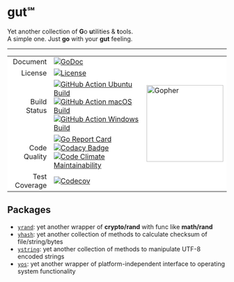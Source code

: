 # gut℠

Yet another collection of **G**o **u**tilities & **t**ools.  
A simple one. Just **go** with your **gut** feeling.

* * *

<table>
    <tbody>
        <tr style='background-color: #fff;'>
            <td align="right" valign="middle">
                Document
            </td>
            <td align="left" valign="middle">
                <a href='https://godoc.org/github.com/1set/gut'><img
                        src="https://godoc.org/github.com/1set/gut?status.svg" referrerpolicy="no-referrer"
                        alt="GoDoc"></a>
            </td>
            <td align="left" valign="middle" rowspan="5">
                <a href='https://github.com/MariaLetta/free-gophers-pack'>
                    <img width="176px"
                        src="https://user-images.githubusercontent.com/53369766/68106280-0fc13c00-ff1c-11e9-81fe-cd0a77a5f444.png"
                        referrerpolicy="no-referrer" alt="Gopher"></a>
            </td>
        </tr>
        <tr style='background-color: #fff;'>
            <td align="right" valign="middle">
                License
            </td>
            <td align="left" valign="middle">
                <a href='https://github.com/1set/gut/blob/master/LICENSE'><img
                        src="https://img.shields.io/github/license/1set/gut" referrerpolicy="no-referrer"
                        alt="License"></a>
            </td>
        </tr>
        <tr style='background-color: #fff;'>
            <td align="right" valign="middle">
                Build Status
            </td>
            <td align="left" valign="middle">
                <a href='https://github.com/1set/gut/actions?workflow=Ubuntu'><img
                        src="https://github.com/1set/gut/workflows/Ubuntu/badge.svg" referrerpolicy="no-referrer"
                        alt="GitHub Action Ubuntu Build"></a>
                <a href='https://github.com/1set/gut/actions?workflow=macOS'><img
                        src="https://github.com/1set/gut/workflows/macOS/badge.svg" referrerpolicy="no-referrer"
                        alt="GitHub Action macOS Build"></a>
                <a href='https://github.com/1set/gut/actions?workflow=Windows'><img
                        src="https://github.com/1set/gut/workflows/Windows/badge.svg" referrerpolicy="no-referrer"
                        alt="GitHub Action Windows Build"></a>
            </td>
        </tr>
        <tr style='background-color: #fff;'>
            <td align="right" valign="middle">
                Code Quality
            </td>
            <td align="left" valign="middle">
                <a href='https://goreportcard.com/report/github.com/1set/gut'><img
                        src="https://goreportcard.com/badge/github.com/1set/gut" referrerpolicy="no-referrer"
                        alt="Go Report Card"></a>
                <a href='https://www.codacy.com/manual/an9an63/gut'><img
                        src="https://api.codacy.com/project/badge/Grade/f70fcc271c3e4785a3dfb87739a44cd0"
                        referrerpolicy="no-referrer" alt="Codacy Badge"></a>
                <a href='https://codeclimate.com/github/1set/gut/maintainability'><img
                        src="https://api.codeclimate.com/v1/badges/6217d80425ed0b096664/maintainability"
                        referrerpolicy="no-referrer" alt="Code Climate Maintainability"></a>
            </td>
        </tr>
        <tr style='background-color: #fff;'>
            <td align="right" valign="middle">
                Test Coverage
            </td>
            <td align="left" valign="middle">
                <a href='https://codecov.io/gh/1set/gut/branch/master'><img src="https://codecov.io/gh/1set/gut/branch/master/graph/badge.svg"
                        referrerpolicy="no-referrer" alt="Codecov"></a>
            </td>
        </tr>
    </tbody>
</table>

## Packages

-   [`yrand`](https://godoc.org/github.com/1set/gut/yrand): yet another wrapper of **crypto/rand** with func like **math/rand**
-   [`yhash`](https://godoc.org/github.com/1set/gut/yhash): yet another collection of methods to calculate checksum of file/string/bytes
-   [`ystring`](https://godoc.org/github.com/1set/gut/ystring): yet another collection of methods to manipulate UTF-8 encoded strings
-   [`yos`](https://godoc.org/github.com/1set/gut/yos): yet another wrapper of platform-independent interface to operating system functionality
